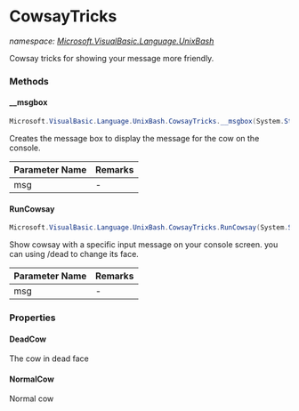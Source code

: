 ﻿# CowsayTricks
_namespace: <a href="#" onClick="load('/docs/Microsoft.VisualBasic.Language.UnixBash/index.md')">Microsoft.VisualBasic.Language.UnixBash</a>_

Cowsay tricks for showing your message more friendly.



### Methods

#### __msgbox
```csharp
Microsoft.VisualBasic.Language.UnixBash.CowsayTricks.__msgbox(System.String)
```
Creates the message box to display the message for the cow on the console.

|Parameter Name|Remarks|
|--------------|-------|
|msg|-|


#### RunCowsay
```csharp
Microsoft.VisualBasic.Language.UnixBash.CowsayTricks.RunCowsay(System.String,System.Boolean)
```
Show cowsay with a specific input message on your console screen. you can using /dead to change its face.

|Parameter Name|Remarks|
|--------------|-------|
|msg|-|



### Properties

#### DeadCow
The cow in dead face
#### NormalCow
Normal cow
